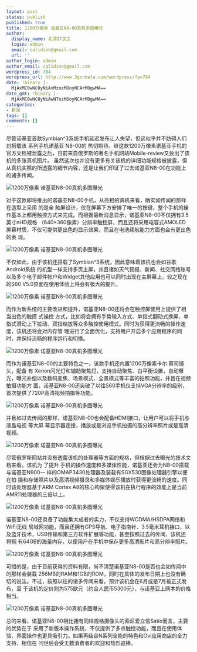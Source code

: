 ```yaml
---
layout: post
status: publish
published: true
title: 1200万像素 诺基亚N8-00真机多图曝光
author:
  display_name: 北漂IT民工
  login: admin
  email: calidion@gmail.com
  url: ''
author_login: admin
author_email: calidion@gmail.com
wordpress_id: 784
wordpress_url: http://www.3gcnbeta.com/wordpress/?p=784
date: !binary |-
  MjAxMC0wNC0yNiAxMzozMDoyNCArMDgwMA==
date_gmt: !binary |-
  MjAxMC0wNC0yNiAwNTozMDoyNCArMDgwMA==
categories:
- 新闻
tags: []
comments: []
---
```

<p>尽管诺基亚首款Symbian^3系统手机延迟发布让人失望，但这似乎并不妨碍人们对搭载该 系列手机诺基亚 N8-00的 热切期待。继这款1200万像素诺基亚手机的官方文档被泄露之后，日前来自俄罗斯的著名手机网站Mobile-review又放出了该机的多张真机图片。 虽然这次也并没有更多有关该机的详细功能规格被披露，但从真机实照的所透露的细节内容，还是让我们印证了过去诺基亚N8-00在功能上的诸多传闻。</p>
<p><img src="http://img.cnbeta.com/newsimg/100426/0736380136651379.jpg" alt="1200万像素 诺基亚N8-00真机多图曝光" /></p>
<p>对于这款即将推出的诺基亚N8-00手机，从亮相的真机来看，确实如传闻的那样在造型上采用 的是全 触屏设计，仅在屏幕下方安排了唯一的按键，整个手机的操作基本上都用触控方式来完成。而根据最新消息显示，诺基亚N8-00不仅拥有3.5英寸nHD规格 （640&times;360像素）分辨率触控屏，而且还将采用电容式AMOLED屏幕材质，不仅可提供更出色的显示效果，而且在电池续航能力方面也会有更出色的表 现。</p>
<p><img src="http://img.cnbeta.com/newsimg/100426/0736391495859821.jpg" alt="1200万像素 诺基亚N8-00真机多图曝光" /></p>
<p>不仅如此，由于该机还搭载了Symbian^3系统，因此意味着该机也会如谷歌 Android系统 的机型一样支持多页主屏，并且诸如天气预报、新闻、社交网络账号以及多个电子邮件帐户和Widget其他应用也可以同时出现在主屏幕上，较之现在的S60 V5.0界面在使用体验上将会有极大的提升。</p>
<p><img src="http://img.cnbeta.com/newsimg/100426/0736392175376730.jpg" alt="1200万像素 诺基亚N8-00真机多图曝光" /></p>
<p>而作为新系统的主要改进和提升，诺基亚N8-00还将会在触控屏使用上提供了相当出色的触摸 式操控 方式，比如将会拥有手势输入方式、单指式翻动式换屏、单指式滑动上下拉动、双指缩放等众多触控使用模式。同时为获得更流畅的操作速度，该机还将会对内存管 理进行了全面优化，支持用户开启多个应用程序的同时，并保持流畅的程序运行和切换。</p>
<p><img src="http://img.cnbeta.com/newsimg/100426/0736393370204250.jpg" alt="1200万像素 诺基亚N8-00真机多图曝光" /></p>
<p>而作为诺基亚N8-00的主要特色之一，该款手机还内置1200万像素卡尔.蔡司镜头，配备 有 Xenon闪光灯和辅助聚焦灯，支持自动聚焦、白平衡设置，自动曝光，曝光补偿以及数码变焦、场景模式、全景模式等丰富的拍照功能，并且在视频拍摄功能方 面，诺基亚N8-00还突破了以往S60手机仅支持VGA分辨率的级别，首次提供了720P高清视频拍摄等功能。</p>
<p><img src="http://img.cnbeta.com/newsimg/100426/0736394219705372.jpg" alt="1200万像素 诺基亚N8-00真机多图曝光" /></p>
<p>并且如过去传闻的那样，诺基亚N8-00也会配备HDMI接口，让用户可以将手机与液晶电视 等大屏 幕显示器连接，播放或是浏览手机拍摄的高分辨率照片或是高清视频。</p>
<p><img src="http://img.cnbeta.com/newsimg/100426/0736395322666673.jpg" alt="1200万像素 诺基亚N8-00真机多图曝光" /></p>
<p>尽管俄罗斯网站并没有透露该机的处理器等方面的规格，但根据过去曝光的技术文档来看。该机为 了提升 手机的操作速度和多媒体性能，诺基亚还会为N8-00搭载与诺基亚N900一 样的OMAP3430处理器及装载有SGX530图像处理器引擎以便在拍 摄和存储照片以及高清视频摄录和多媒体娱乐播放时获得更流畅的速度。同时该处理器基于ARM Cortex A8的核心构架使得该机在执行程序的效能上是当前AMR11处理器的三倍以上。</p>
<p><img src="http://img.cnbeta.com/newsimg/100426/0736396806141562.jpg" alt="1200万像素 诺基亚N8-00真机多图曝光" /></p>
<p>诺基亚N8-00还具备了功能集大成者的实力，不仅支持WCDMA/HSDPA网络和WiFi无线 局域网功能，而且还拥有GPS导航、电子指南针、3.5毫米耳机接口，以及蓝牙技术，USB传输和第三方软件扩展等功能，甚至按照过去的传闻，该机还将拥 有64GB的海量内存，以便用户在手机中保存更多高清影片和高分辨率照片。</p>
<p><img src="http://img.cnbeta.com/newsimg/100426/07363971015479029.jpg" alt="1200万像素 诺基亚N8-00真机多图曝光" /></p>
<p>可惜的是，由于目前获得的资料有限，尚不清楚诺基亚N8-00是否也会如传闻中的那样会装载 256MB的RAM和1GB的ROM，同时在具体的发布日期上也没有确切的说法。不过，按照以往的诸多传闻来看，预计该机会在6月或是7月被正式发布，至 于该机的定价则为575欧元（约合人民币5300元），与诺基亚上网本的价格相当。</p>
<p><img src="http://img.cnbeta.com/newsimg/100426/07363981964561516.jpg" alt="1200万像素 诺基亚N8-00真机多图曝光" /></p>
<p>总的来看，诺基亚N8-00相比拥有同样规格摄像头的索尼爱立信Satio而言，主要的优势在于 采用了新版本操作系统，不仅提供了多点触控功能，而且在使用体验、界面操作也更具吸引力。如果再结合N系列全能的特色和Ovi应用商店的全力支持，相信在 问世后会受无数消费者的欢迎和热烈追捧。</p>
